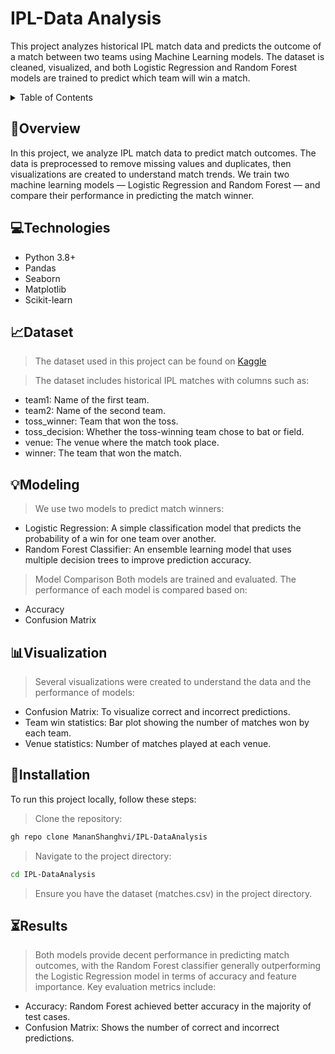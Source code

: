 # IPL-Data Analysis
This project analyzes historical IPL match data and predicts the outcome of a match between two teams using Machine Learning models. The dataset is cleaned, visualized, and both Logistic Regression and Random Forest models are trained to predict which team will win a match.

<details>
<summary>Table of Contents</summary>

- [Overview](#Overview)
- [Technologies](#Technologies)
- [Dataset](#Dataset)
- [Modeling](#Modeling)
- [Visualization](#visualization)
- [Installation](#Installation)
- [Results](#results)

</details>


## 📑Overview
In this project, we analyze IPL match data to predict match outcomes. The data is preprocessed to remove missing values and duplicates, then visualizations are created to understand match trends. We train two machine learning models — Logistic Regression and Random Forest — and compare their performance in predicting the match winner.

## 💻Technologies
- Python 3.8+
- Pandas
- Seaborn
- Matplotlib
- Scikit-learn

## 📈Dataset
> The dataset used in this project can be found on [Kaggle](https://www.kaggle.com/)

> The dataset includes historical IPL matches with columns such as:
- team1: Name of the first team.
- team2: Name of the second team.
- toss_winner: Team that won the toss.
- toss_decision: Whether the toss-winning team chose to bat or field.
- venue: The venue where the match took place.
- winner: The team that won the match.

## 💡Modeling
> We use two models to predict match winners:
- Logistic Regression: A simple classification model that predicts the probability of a win for one team over another.
- Random Forest Classifier: An ensemble learning model that uses multiple decision trees to improve prediction accuracy.

> Model Comparison
  Both models are trained and evaluated. The performance of each model is compared based on:
- Accuracy
- Confusion Matrix

## 📊Visualization
> Several visualizations were created to understand the data and the performance of models:
- Confusion Matrix: To visualize correct and incorrect predictions.
- Team win statistics: Bar plot showing the number of matches won by each team.
- Venue statistics: Number of matches played at each venue.

## 📂Installation
To run this project locally, follow these steps:

> Clone the repository:
```bash
gh repo clone MananShanghvi/IPL-DataAnalysis
```
> Navigate to the project directory:
```bash
cd IPL-DataAnalysis
```
> Ensure you have the dataset (matches.csv) in the project directory.

## ⏳Results
> Both models provide decent performance in predicting match outcomes, with the Random Forest classifier generally outperforming the Logistic Regression model in terms of accuracy and feature importance.
> Key evaluation metrics include:
- Accuracy: Random Forest achieved better accuracy in the majority of test cases.
- Confusion Matrix: Shows the number of correct and incorrect predictions.
